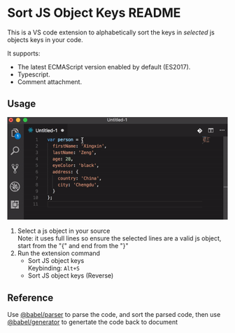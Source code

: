 # Sort JS Object Keys README

This is a VS code extension to alphabetically sort the keys in _selected_ js objects keys in your code. 

It supports:
- The latest ECMAScript version enabled by default (ES2017).
- Typescript.
- Comment attachment.

## Usage

![Usage animation](images/usage.gif)

1. Select a js object in your source  
  Note: it uses full lines so ensure the selected lines are a valid js object, start from the "{" and end from the "}"
1. Run the extension command  
    * Sort JS object keys  
    Keybinding: `Alt+S`
    * Sort JS object keys (Reverse)

## Reference

Use [@babel/parser](https://babeljs.io/docs/en/next/babel-parser.html) to parse the code, and sort the parsed code, then use [@babel/generator](https://babeljs.io/docs/en/next/babel-generator.html) to genertate the code back to document